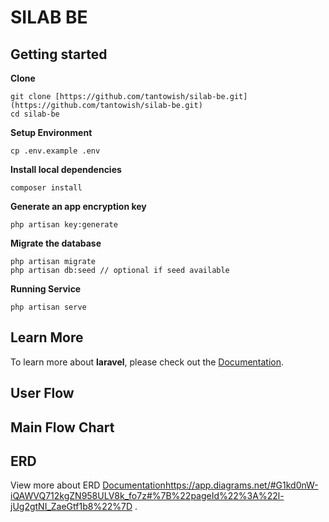 # SILAB BE

## Getting started

**Clone**
```
git clone [https://github.com/tantowish/silab-be.git](https://github.com/tantowish/silab-be.git)
cd silab-be
```

**Setup Environment**
```
cp .env.example .env
```

**Install local dependencies**
```
composer install
```

**Generate an app encryption key**
```
php artisan key:generate
```

**Migrate the database**
```
php artisan migrate
php artisan db:seed // optional if seed available
```

**Running Service**

```
php artisan serve 
```

## Learn More

To learn more about **laravel**, please check out the [Documentation](https://laravel.com/docs/10.x).

## User Flow  
  


## Main Flow Chart  


## ERD  
View more about ERD [Documentation](https://app.diagrams.net/#G1kd0nW-iQAWVQ712kgZN958ULV8k_fo7z#%7B%22pageId%22%3A%22l-jUg2gtNI_ZaeGtf1b8%22%7D )https://app.diagrams.net/#G1kd0nW-iQAWVQ712kgZN958ULV8k_fo7z#%7B%22pageId%22%3A%22l-jUg2gtNI_ZaeGtf1b8%22%7D .

